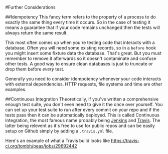 #Further Considerations

##Idempotency
This fancy term refers to the property of a process to do exactly the same thing every time it occurs. So in the case
of testing it means a guarantee that if your code remains unchanged then the tests will always return the same result.

This most often comes up when you're testing code that interacts with a database. Often you will need some existing
records, so in a `before` hook you might insert some fixture data the database. That's great. But you must remember to
remove it afterwards so it doesn't contaminate and confuse other tests. A good way to ensure clean databases is just to
truncate or drop them before *every* test.

Generally you need to consider idempotency whenever your code interacts with external dependencies. HTTP requests,
file systems and time are other examples.

##Continuous Integration
Theoretically, if you've written a comprehensive enough test suite, you don't even need to give it the once over yourself.
You can set up your test suite to run after every commit on your repo and if the tests pass then it can be automatically
deployed. This is called Continuous Integration, the most famous name probably being [Jenkins](http://jenkins-ci.org/) and [Travis](https://travis-ci.org/).
The latter being relevent as it's free to use for public repos and can be easily setup on Github simply by adding a `.travis.yml` file.

Here's an example of what a Travis build looks like https://travis-ci.org/tombh/peas/jobs/29692442
